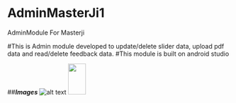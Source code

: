 # AdminMasterJi1
AdminModule For Masterji

#This is Admin module developed to update/delete slider data, upload pdf data and read/delete feedback data.
#This module is built on android studio


##***Images***
![alt text](https://github.com/dixitji99/AdminMasterJi1/blob/master/app/src/main/res/drawable/20.jpeg?raw=true "*Splash Screen*")
<img src="https://github.com/dixitji99/AdminMasterJi1/blob/master/app/src/main/res/drawable/20.jpeg" width="40" height="70">
